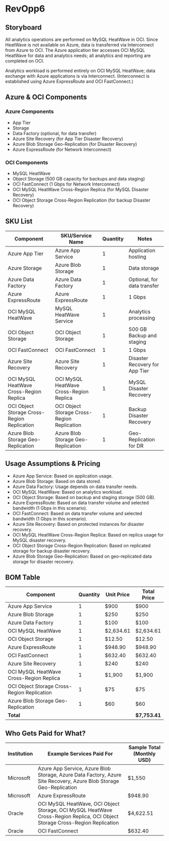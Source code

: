 # RevOpp6

## Storyboard

All analytics operations are performed on MySQL HeatWave in OCI. Since HeatWave is not available on Azure, data is transferred via Interconnect from Azure to OCI. The Azure application tier accesses OCI MySQL HeatWave for data and analytics needs; all analytics and reporting are completed on OCI.

Analytics workload is performed entirely on OCI MySQL HeatWave; data exchange with Azure applications is via Interconnect. (Interconnect is established using Azure ExpressRoute and OCI FastConnect.)

## Azure & OCI Components

### Azure Components

- App Tier
- Storage
- Data Factory (optional, for data transfer)
- Azure Site Recovery (for App Tier Disaster Recovery)
- Azure Blob Storage Geo-Replication (for Disaster Recovery)
- Azure ExpressRoute (for Network Interconnect)

### OCI Components

- MySQL HeatWave
- Object Storage (500 GB capacity for backups and data staging)
- OCI FastConnect (1 Gbps for Network Interconnect)
- OCI MySQL HeatWave Cross-Region Replica (for MySQL Disaster Recovery)
- OCI Object Storage Cross-Region Replication (for backup Disaster Recovery)

## SKU List

| Component                         | SKU/Service Name                          | Quantity | Notes                         |
|----------------------------------|------------------------------------------|----------|-------------------------------|
| Azure App Tier                   | Azure App Service                        | 1        | Application hosting            |
| Azure Storage                   | Azure Blob Storage                       | 1        | Data storage                  |
| Azure Data Factory              | Azure Data Factory                       | 1        | Optional, for data transfer   |
| Azure ExpressRoute              | Azure ExpressRoute                       | 1        | 1 Gbps                       |
| OCI MySQL HeatWave              | MySQL HeatWave Service                   | 1        | Analytics processing          |
| OCI Object Storage              | OCI Object Storage                       | 1        | 500 GB Backup and staging     |
| OCI FastConnect                | OCI FastConnect                          | 1        | 1 Gbps                       |
| Azure Site Recovery             | Azure Site Recovery                      | 1        | Disaster Recovery for App Tier|
| OCI MySQL HeatWave Cross-Region Replica | OCI MySQL HeatWave Cross-Region Replica | 1        | MySQL Disaster Recovery       |
| OCI Object Storage Cross-Region Replication | OCI Object Storage Cross-Region Replication | 1        | Backup Disaster Recovery      |
| Azure Blob Storage Geo-Replication | Azure Blob Storage Geo-Replication      | 1        | Geo-Replication for DR        |

## Usage Assumptions & Pricing

- Azure App Service: Based on application usage.
- Azure Blob Storage: Based on data stored.
- Azure Data Factory: Usage depends on data transfer needs.
- OCI MySQL HeatWave: Based on analytics workload.
- OCI Object Storage: Based on backup and staging storage (500 GB).
- Azure ExpressRoute: Based on data transfer volume and selected bandwidth (1 Gbps in this scenario).
- OCI FastConnect: Based on data transfer volume and selected bandwidth (1 Gbps in this scenario).
- Azure Site Recovery: Based on protected instances for disaster recovery.
- OCI MySQL HeatWave Cross-Region Replica: Based on replica usage for MySQL disaster recovery.
- OCI Object Storage Cross-Region Replication: Based on replicated storage for backup disaster recovery.
- Azure Blob Storage Geo-Replication: Based on geo-replicated data storage for disaster recovery.

## BOM Table

| Component                               | Quantity | Unit Price | Total Price  |
|---------------------------------------|----------|------------|--------------|
| Azure App Service                     | 1        | $900       | $900         |
| Azure Blob Storage                    | 1        | $250       | $250         |
| Azure Data Factory                   | 1        | $100       | $100         |
| OCI MySQL HeatWave                   | 1        | $2,634.61  | $2,634.61    |
| OCI Object Storage                   | 1        | $12.50     | $12.50       |
| Azure ExpressRoute                   | 1        | $948.90    | $948.90      |
| OCI FastConnect                     | 1        | $632.40    | $632.40      |
| Azure Site Recovery                  | 1        | $240       | $240         |
| OCI MySQL HeatWave Cross-Region Replica | 1     | $1,900     | $1,900       |
| OCI Object Storage Cross-Region Replication | 1    | $75        | $75          |
| Azure Blob Storage Geo-Replication   | 1        | $60        | $60          |
| **Total**                           |          |            | **$7,753.41**|

## Who Gets Paid for What?

| Institution | Example Services Paid For                                              | Sample Total (Monthly USD) |
|-------------|----------------------------------------------------------------------|----------------------------|
| Microsoft   | Azure App Service, Azure Blob Storage, Azure Data Factory, Azure Site Recovery, Azure Blob Storage Geo-Replication | $1,550                     |
| Microsoft   | Azure ExpressRoute                    | $948.90                    |
| Oracle      | OCI MySQL HeatWave, OCI Object Storage, OCI MySQL HeatWave Cross-Region Replica, OCI Object Storage Cross-Region Replication | $4,622.51                  |
| Oracle      | OCI FastConnect                    | $632.40                    |
